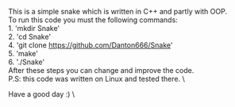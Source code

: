 This is a simple snake which is written in C++ and partly with OOP. \
To run this code you must the following commands: \
	1. 'mkdir Snake' \
	2. 'cd Snake' \
	4. 'git clone https://github.com/Danton666/Snake' \
	5. 'make' \
	6. './Snake'
\
After these steps you can change and improve the code. \
P.S: this code was written on Linux and tested there. \

Have a good day :) \
